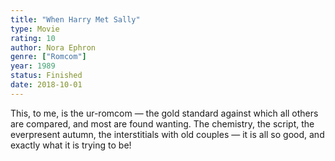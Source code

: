 ```yaml
---
title: "When Harry Met Sally"
type: Movie
rating: 10
author: Nora Ephron
genre: ["Romcom"]
year: 1989
status: Finished
date: 2018-10-01
---
```


This, to me, is the ur-romcom — the gold standard against which all others are compared, and most are found wanting. The chemistry, the script, the everpresent autumn, the interstitials with old couples — it is all so good, and exactly what it is trying to be!
